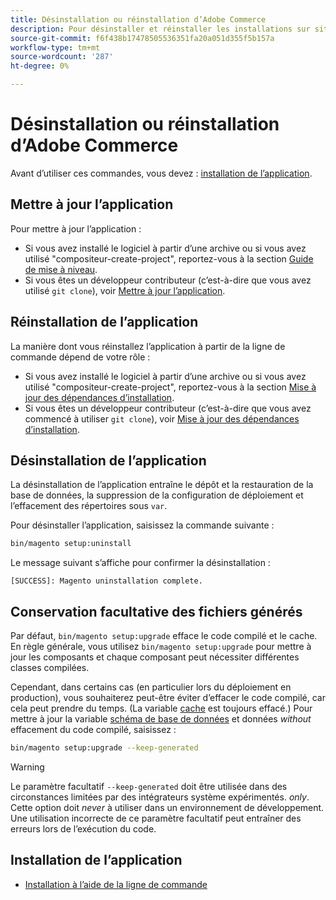 ```yaml
---
title: Désinstallation ou réinstallation d’Adobe Commerce
description: Pour désinstaller et réinstaller les installations sur site d’Adobe Commerce et de Magento Open Source, procédez comme suit.
source-git-commit: f6f438b17478505536351fa20a051d355f5b157a
workflow-type: tm+mt
source-wordcount: '287'
ht-degree: 0%

---
```



# Désinstallation ou réinstallation d’Adobe Commerce

Avant d’utiliser ces commandes, vous devez : [installation de l’application](../tutorials/install.md).

## Mettre à jour l’application

Pour mettre à jour l’application :

* Si vous avez installé le logiciel à partir d’une archive ou si vous avez utilisé &quot;compositeur-create-project&quot;, reportez-vous à la section [Guide de mise à niveau](../../upgrade/overview.md).
* Si vous êtes un développeur contributeur (c’est-à-dire que vous avez utilisé `git clone`), voir [Mettre à jour l’application](../../upgrade/developer/git-installs.md).

## Réinstallation de l’application

La manière dont vous réinstallez l’application à partir de la ligne de commande dépend de votre rôle :

* Si vous avez installé le logiciel à partir d’une archive ou si vous avez utilisé &quot;compositeur-create-project&quot;, reportez-vous à la section [Mise à jour des dépendances d’installation](https://developer.adobe.com/commerce/contributor/guides/install/update-dependencies/).
* Si vous êtes un développeur contributeur (c’est-à-dire que vous avez commencé à utiliser `git clone`), voir [Mise à jour des dépendances d’installation](https://developer.adobe.com/commerce/contributor/guides/install/update-dependencies/).

## Désinstallation de l’application

La désinstallation de l’application entraîne le dépôt et la restauration de la base de données, la suppression de la configuration de déploiement et l’effacement des répertoires sous `var`.

Pour désinstaller l’application, saisissez la commande suivante :

```bash
bin/magento setup:uninstall
```

Le message suivant s’affiche pour confirmer la désinstallation :

```terminal
[SUCCESS]: Magento uninstallation complete.
```

## Conservation facultative des fichiers générés

Par défaut, `bin/magento setup:upgrade` efface le code compilé et le cache. En règle générale, vous utilisez `bin/magento setup:upgrade` pour mettre à jour les composants et chaque composant peut nécessiter différentes classes compilées.

Cependant, dans certains cas (en particulier lors du déploiement en production), vous souhaiterez peut-être éviter d’effacer le code compilé, car cela peut prendre du temps. (La variable [cache](https://glossary.magento.com/cache) est toujours effacé.) Pour mettre à jour la variable [schéma de base de données](https://glossary.magento.com/database-schema) et données *without* effacement du code compilé, saisissez :

```bash
bin/magento setup:upgrade --keep-generated
```

>[!WARNING]
>
>Le paramètre facultatif `--keep-generated` doit être utilisée dans des circonstances limitées par des intégrateurs système expérimentés. *only*. Cette option doit *never* à utiliser dans un environnement de développement. Une utilisation incorrecte de ce paramètre facultatif peut entraîner des erreurs lors de l’exécution du code.

## Installation de l’application

* [Installation à l’aide de la ligne de commande](../advanced.md)
